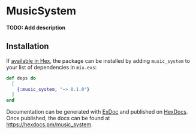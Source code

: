 # MusicSystem

**TODO: Add description**

## Installation

If [available in Hex](https://hex.pm/docs/publish), the package can be installed
by adding `music_system` to your list of dependencies in `mix.exs`:

```elixir
def deps do
  [
    {:music_system, "~> 0.1.0"}
  ]
end
```

Documentation can be generated with [ExDoc](https://github.com/elixir-lang/ex_doc)
and published on [HexDocs](https://hexdocs.pm). Once published, the docs can
be found at <https://hexdocs.pm/music_system>.

